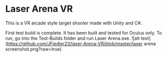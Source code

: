 # Laser Arena VR
 This is a VR arcade style target shooter made with Unity and C#.

First test build is complete. It has been built and tested for Oculus only. To run, go into the Test-Builds folder and run Laser Arena.exe.
![alt text](https://github.com/JFiedler23/laser-Arena-VR/blob/master/laser arena screenshot.png?raw=true)
